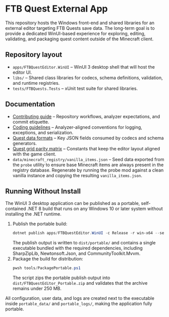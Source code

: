 # FTB Quest External App

This repository hosts the Windows front-end and shared libraries for an external editor targeting FTB Quests save data. The long-term goal is to provide a dedicated WinUI-based experience for exploring, editing, validating, and packaging quest content outside of the Minecraft client.

## Repository layout

- `apps/FTBQuestEditor.WinUI` – WinUI 3 desktop shell that will host the editor UI.
- `libs/` – Shared class libraries for codecs, schema definitions, validation, and runtime registries.
- `tests/FTBQuests.Tests` – xUnit test suite for shared libraries.

## Documentation

- [Contributing guide](CONTRIBUTING.md) – Repository workflows, analyzer expectations, and commit etiquette.
- [Coding guidelines](docs/coding_guidelines.md) – Analyzer-aligned conventions for logging, exceptions, and serialization.
- [Quest data formats](docs/formats.md) – Key JSON fields consumed by codecs and schema generators.
- [Quest grid parity matrix](docs/parity_matrix.md) – Constants that keep the editor layout aligned with the game client.
- `data/minecraft_registry/vanilla_items.json` – Seed data exported from the `probe` utility to ensure base Minecraft items are always present in the registry database. Regenerate by running the probe mod against a clean vanilla instance and copying the resulting `vanilla_items.json`.

## Running Without Install

The WinUI 3 desktop application can be published as a portable, self-contained .NET 8 build that runs on any Windows 10 or later system without installing the .NET runtime.

1. Publish the portable build:
   ```powershell
   dotnet publish apps/FTBQuestEditor.WinUI -c Release -r win-x64 --self-contained true /p:PublishSingleFile=true /p:IncludeAllContentForSelfExtract=true
   ```
   The publish output is written to `dist/portable/` and contains a single executable bundled with the required dependencies, including SharpZipLib, Newtonsoft.Json, and CommunityToolkit.Mvvm.
2. Package the build for distribution:
   ```powershell
   pwsh tools/PackagePortable.ps1
   ```
   The script zips the portable publish output into `dist/FTBQuestEditor_Portable.zip` and validates that the archive remains under 250 MB.

All configuration, user data, and logs are created next to the executable inside `portable_data/` and `portable_logs/`, making the application fully portable.
